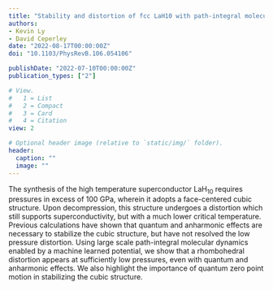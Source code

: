 ```yaml
---
title: "Stability and distortion of fcc LaH10 with path-integral molecular dynamics"
authors:
- Kevin Ly
- David Ceperley
date: "2022-08-17T00:00:00Z"
doi: "10.1103/PhysRevB.106.054106"

publishDate: "2022-07-10T00:00:00Z"
publication_types: ["2"]

# View.
#   1 = List
#   2 = Compact
#   3 = Card
#   4 = Citation
view: 2

# Optional header image (relative to `static/img/` folder).
header:
  caption: ""
  image: ""
---
```


The synthesis of the high temperature superconductor LaH<sub>10</sub> requires pressures in excess of 100 GPa, wherein it adopts a face-centered cubic structure. Upon decompression, this structure undergoes a distortion which still supports superconductivity, but with a much lower critical temperature. Previous calculations have shown that quantum and anharmonic effects are necessary to stabilize the cubic structure, but have not resolved the low pressure distortion. Using large scale path-integral molecular dynamics enabled by a machine learned potential, we show that a rhombohedral distortion appears at sufficiently low pressures, even with quantum and anharmonic effects. We also highlight the importance of quantum zero point motion in stabilizing the cubic structure.
